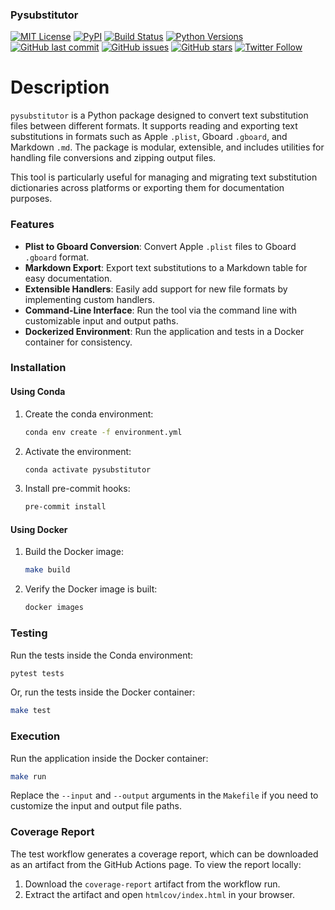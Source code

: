 ### Pysubstitutor

[![MIT License](https://img.shields.io/github/license/crsiebler/pysubstitutor)](https://github.com/crsiebler/pysubstitutor/blob/main/LICENSE)
[![PyPI](https://img.shields.io/pypi/v/pysubstitutor)](https://pypi.org/project/pysubstitutor/)
[![Build Status](https://github.com/crsiebler/pysubstitutor/actions/workflows/test.yml/badge.svg)](https://github.com/crsiebler/pysubstitutor/actions)
[![Python Versions](https://img.shields.io/pypi/pyversions/pysubstitutor)](https://pypi.org/project/pysubstitutor/)
[![GitHub last commit](https://img.shields.io/github/last-commit/crsiebler/pysubstitutor.svg?style=flat)](https://github.com/crsiebler/pysubstitutor/commits/main)
[![GitHub issues](https://img.shields.io/github/issues/crsiebler/pysubstitutor)](https://github.com/crsiebler/pysubstitutor/issues)
[![GitHub stars](https://img.shields.io/github/stars/crsiebler/pysubstitutor)](https://github.com/crsiebler/pysubstitutor/stargazers)
[![Twitter Follow](https://img.shields.io/twitter/follow/CorySiebler.svg?style=social)](https://twitter.com/CorySiebler)

# Description

`pysubstitutor` is a Python package designed to convert text substitution files between different formats. It supports reading and exporting text substitutions in formats such as Apple `.plist`, Gboard `.gboard`, and Markdown `.md`. The package is modular, extensible, and includes utilities for handling file conversions and zipping output files.

This tool is particularly useful for managing and migrating text substitution dictionaries across platforms or exporting them for documentation purposes.

### Features

- **Plist to Gboard Conversion**: Convert Apple `.plist` files to Gboard `.gboard` format.
- **Markdown Export**: Export text substitutions to a Markdown table for easy documentation.
- **Extensible Handlers**: Easily add support for new file formats by implementing custom handlers.
- **Command-Line Interface**: Run the tool via the command line with customizable input and output paths.
- **Dockerized Environment**: Run the application and tests in a Docker container for consistency.

### Installation

#### Using Conda

1. Create the conda environment:
   ```bash
   conda env create -f environment.yml
   ```

2. Activate the environment:
   ```bash
   conda activate pysubstitutor
   ```

3. Install pre-commit hooks:
   ```bash
   pre-commit install
   ```

#### Using Docker

1. Build the Docker image:
   ```bash
   make build
   ```

2. Verify the Docker image is built:
   ```bash
   docker images
   ```

### Testing

Run the tests inside the Conda environment:
```bash
pytest tests
```

Or, run the tests inside the Docker container:
```bash
make test
```

### Execution

Run the application inside the Docker container:
```bash
make run
```

Replace the `--input` and `--output` arguments in the `Makefile` if you need to customize the input and output file paths.

### Coverage Report

The test workflow generates a coverage report, which can be downloaded as an artifact from the GitHub Actions page. To view the report locally:

1. Download the `coverage-report` artifact from the workflow run.
2. Extract the artifact and open `htmlcov/index.html` in your browser.
